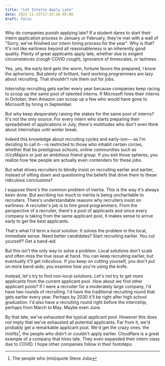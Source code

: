 ```yaml
---
title: "Let Interns Apply Late"
date: 2021-11-15T17:33:16-05:00
draft: false
---
```


Why do companies punish applying late? If a student dares to start
their intern application process in January or February, they're met
with a wall of "Sorry, we've finished our intern hiring process for
the year". Why is that? It's not like earliness beyond all
reasonableness is an inherently good quality. Plenty of great
applicants apply late, whether due to exigent circumstances (*cough*
COVID *cough*), ignorance of timescales, or laziness.

Yes, yes, the early bird gets the worm, fortune favors the prepared, I
know the aphorisms. But plenty of brilliant, hard working programmers
are lazy about recruiting. That shouldn't rule them out for
jobs.

Internship recruiting gets earlier every year because companies keep
racing to scoop up the same pool of talented interns. If Microsoft
hires their interns in October, then Amazon can scoop up a few who
would have gone to Microsoft by hiring in September.

But why keep desperately raising the stakes for the same pool of
interns? It's not the only source. For every intern who starts
preparing their spreadsheet of applications in July, there's
multitudes who don't even think about internships until winter break.

Indeed this knowledge about recruiting cycles and early-ism---as I'm
deciding to call it---is restricted to those who inhabit certain
circles, whether that be prestigious schools, online communities such
as /r/csMajors or just an ambitious friend group. If you exit those
spheres, you realize how few people are actually even contenders for
these jobs.

But what drives recruiters to blindly insist on recruiting earlier and
earlier, instead of sitting down and questioning the beliefs that
drive them to these ridiculous conclusions?

I suppose there's the common problem of inertia. This is the way it's
always been done. But ascribing too much to inertia is being
uncharitable to recruiters. There's understandable reasons why
recruiters insist on earliness. A recruiter's job is to hire good
programmers. From the perspective of a recruiter, there's a pool of
applicants and since every company is taking from the same applicant
pool, it makes sense to arrive early to get the best applicants.

That's what I'd term a *local solution*. It solves the problem in the
local, immediate sense. Need better candidates? Start recruiting
earlier. You cut yourself? Get a band-aid.

But this isn't the only way to solve a problem. Local solutions don't
scale and often miss the true issue at hand. You can keep recruiting
earlier, but eventually it'll get ridiculous. If you keep on cutting
yourself, you don't put on more band-aids; you examine how you're
using the knife.

Instead, let's try to find non-local solutions. Let's not try to get
more applicants from the current applicant pool. How about we find
other applicant pools? If I were a recruiter for a moderately large
company, I'd have two rounds of recruiting. I'd have the traditional
recruiting round that gets earlier every year. Perhaps by 2030 it'll
be right after high school graduation. I'd also have a recruiting
round right before the internship, perhaps from March to May. Maybe
even June.

By that late, we've exhausted the typical applicant pool. However this
does not imply that we've exhausted all potential applicants. Far from
it, we'd probably get a remarkable applicant pool. We'd get the crazy
ones, the misfits[^1], the people who didn't or couldn't apply
earlier. Cloudflare is a great example of a company that hires
late. They even expanded their intern class due to COVID. I hope other
companies follow in their footsteps.

[^1]: The people who (mis)quote Steve Jobs

